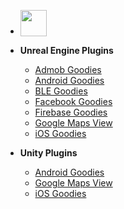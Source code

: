 - <a href="https://www.patreon.com/bePatron?u=168010"><img src="/icons/patreon.png" style="height:42px;vertical-align: bottom"></a>

- **Unreal Engine Plugins**
	* [Admob Goodies](ue-plugins/admob-unreal)
	* [Android Goodies](ue-plugins/android-goodies-unreal)
	* [BLE Goodies](ue-plugins/ble-goodies)
	* [Facebook Goodies](ue-plugins/facebook-goodies)
	* [Firebase Goodies](ue-plugins/firebase-unreal)
	* [Google Maps View](ue-plugins/google-maps-unreal)
	* [iOS Goodies](ue-plugins/ios-goodies)

- **Unity Plugins**
	* [Android Goodies](unity-plugins/android-goodies)
	* [Google Maps View](unity-plugins/google-maps)
	* [iOS Goodies](unity-plugins/ios-goodies)


